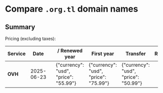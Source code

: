 # Compare `.org.tl` domain names

## Summary

Pricing (excluding taxes):

| Service | Date |  | / Renewed year | First year | Transfer | Restoration |
|--|--|--|--|--|--|--|
| **OVH** | 2025-06-23 |  | {"currency": "usd", "price": "55.99"} | {"currency": "usd", "price": "75.99"} | {"currency": "usd", "price": "50.99"} |  |
